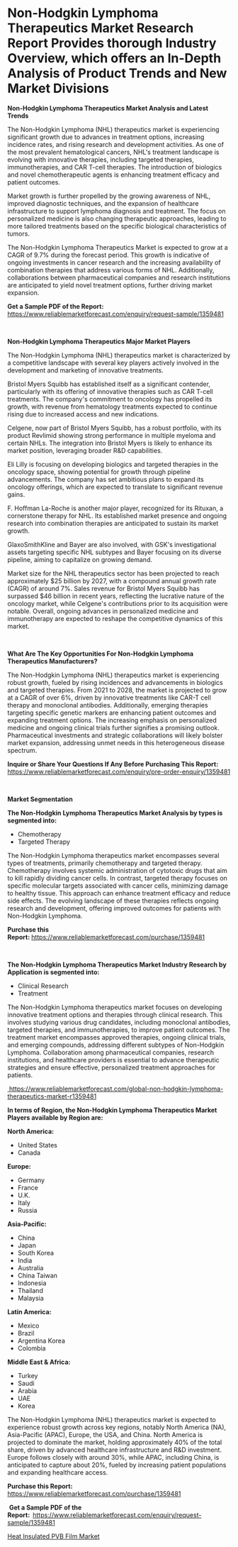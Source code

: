 <p><h1>Non-Hodgkin Lymphoma Therapeutics Market Research Report Provides thorough Industry Overview, which offers an In-Depth Analysis of Product Trends and New Market Divisions</h1></p><p><strong>Non-Hodgkin Lymphoma Therapeutics Market Analysis and Latest Trends</strong></p>
<p><p>The Non-Hodgkin Lymphoma (NHL) therapeutics market is experiencing significant growth due to advances in treatment options, increasing incidence rates, and rising research and development activities. As one of the most prevalent hematological cancers, NHL's treatment landscape is evolving with innovative therapies, including targeted therapies, immunotherapies, and CAR T-cell therapies. The introduction of biologics and novel chemotherapeutic agents is enhancing treatment efficacy and patient outcomes.</p><p>Market growth is further propelled by the growing awareness of NHL, improved diagnostic techniques, and the expansion of healthcare infrastructure to support lymphoma diagnosis and treatment. The focus on personalized medicine is also changing therapeutic approaches, leading to more tailored treatments based on the specific biological characteristics of tumors.</p><p>The Non-Hodgkin Lymphoma Therapeutics Market is expected to grow at a CAGR of 9.7% during the forecast period. This growth is indicative of ongoing investments in cancer research and the increasing availability of combination therapies that address various forms of NHL. Additionally, collaborations between pharmaceutical companies and research institutions are anticipated to yield novel treatment options, further driving market expansion.</p></p>
<p><strong>Get a Sample PDF of the Report:&nbsp;</strong> <a href="https://www.reliablemarketforecast.com/enquiry/request-sample/1359481?utm_campaign=2533&utm_medium=2&utm_source=Github&utm_content=ia&utm_term=22032025&utm_id=non-hodgkin-lymphoma-therapeutics">https://www.reliablemarketforecast.com/enquiry/request-sample/1359481</a></p>
<p>&nbsp;</p>
<p><strong>Non-Hodgkin Lymphoma Therapeutics Major Market Players</strong></p>
<p><p>The Non-Hodgkin Lymphoma (NHL) therapeutics market is characterized by a competitive landscape with several key players actively involved in the development and marketing of innovative treatments.</p><p>Bristol Myers Squibb has established itself as a significant contender, particularly with its offering of innovative therapies such as CAR T-cell treatments. The company's commitment to oncology has propelled its growth, with revenue from hematology treatments expected to continue rising due to increased access and new indications.</p><p>Celgene, now part of Bristol Myers Squibb, has a robust portfolio, with its product Revlimid showing strong performance in multiple myeloma and certain NHLs. The integration into Bristol Myers is likely to enhance its market position, leveraging broader R&D capabilities.</p><p>Eli Lilly is focusing on developing biologics and targeted therapies in the oncology space, showing potential for growth through pipeline advancements. The company has set ambitious plans to expand its oncology offerings, which are expected to translate to significant revenue gains.</p><p>F. Hoffman La-Roche is another major player, recognized for its Rituxan, a cornerstone therapy for NHL. Its established market presence and ongoing research into combination therapies are anticipated to sustain its market growth.</p><p>GlaxoSmithKline and Bayer are also involved, with GSK's investigational assets targeting specific NHL subtypes and Bayer focusing on its diverse pipeline, aiming to capitalize on growing demand.</p><p>Market size for the NHL therapeutics sector has been projected to reach approximately $25 billion by 2027, with a compound annual growth rate (CAGR) of around 7%. Sales revenue for Bristol Myers Squibb has surpassed $46 billion in recent years, reflecting the lucrative nature of the oncology market, while Celgene's contributions prior to its acquisition were notable. Overall, ongoing advances in personalized medicine and immunotherapy are expected to reshape the competitive dynamics of this market.</p></p>
<p>&nbsp;</p>
<p><strong>What Are The Key Opportunities For Non-Hodgkin Lymphoma Therapeutics Manufacturers?</strong></p>
<p><p>The Non-Hodgkin Lymphoma (NHL) therapeutics market is experiencing robust growth, fueled by rising incidences and advancements in biologics and targeted therapies. From 2021 to 2028, the market is projected to grow at a CAGR of over 6%, driven by innovative treatments like CAR-T cell therapy and monoclonal antibodies. Additionally, emerging therapies targeting specific genetic markers are enhancing patient outcomes and expanding treatment options. The increasing emphasis on personalized medicine and ongoing clinical trials further signifies a promising outlook. Pharmaceutical investments and strategic collaborations will likely bolster market expansion, addressing unmet needs in this heterogeneous disease spectrum.</p></p>
<p><strong>Inquire or Share Your Questions If Any Before Purchasing This Report:</strong> <a href="https://www.reliablemarketforecast.com/enquiry/pre-order-enquiry/1359481?utm_campaign=2533&utm_medium=2&utm_source=Github&utm_content=ia&utm_term=22032025&utm_id=non-hodgkin-lymphoma-therapeutics">https://www.reliablemarketforecast.com/enquiry/pre-order-enquiry/1359481</a></p>
<p>&nbsp;</p>
<p><strong>Market Segmentation</strong></p>
<p><strong>The Non-Hodgkin Lymphoma Therapeutics Market Analysis by types is segmented into:</strong></p>
<p><ul><li>Chemotherapy</li><li>Targeted Therapy</li></ul></p>
<p><p>The Non-Hodgkin Lymphoma therapeutics market encompasses several types of treatments, primarily chemotherapy and targeted therapy. Chemotherapy involves systemic administration of cytotoxic drugs that aim to kill rapidly dividing cancer cells. In contrast, targeted therapy focuses on specific molecular targets associated with cancer cells, minimizing damage to healthy tissue. This approach can enhance treatment efficacy and reduce side effects. The evolving landscape of these therapies reflects ongoing research and development, offering improved outcomes for patients with Non-Hodgkin Lymphoma.</p></p>
<p><strong>Purchase this Report:&nbsp;</strong><a href="https://www.reliablemarketforecast.com/purchase/1359481?utm_campaign=2533&utm_medium=2&utm_source=Github&utm_content=ia&utm_term=22032025&utm_id=non-hodgkin-lymphoma-therapeutics">https://www.reliablemarketforecast.com/purchase/1359481</a></p>
<p>&nbsp;</p>
<p><strong>The Non-Hodgkin Lymphoma Therapeutics Market Industry Research by Application is segmented into:</strong></p>
<p><ul><li>Clinical Research</li><li>Treatment</li></ul></p>
<p><p>The Non-Hodgkin Lymphoma therapeutics market focuses on developing innovative treatment options and therapies through clinical research. This involves studying various drug candidates, including monoclonal antibodies, targeted therapies, and immunotherapies, to improve patient outcomes. The treatment market encompasses approved therapies, ongoing clinical trials, and emerging compounds, addressing different subtypes of Non-Hodgkin Lymphoma. Collaboration among pharmaceutical companies, research institutions, and healthcare providers is essential to advance therapeutic strategies and ensure effective, personalized treatment approaches for patients.</p></p>
<p><a href="https://www.reliablemarketforecast.com/global-non-hodgkin-lymphoma-therapeutics-market-r1359481?utm_campaign=2533&utm_medium=2&utm_source=Github&utm_content=ia&utm_term=22032025&utm_id=non-hodgkin-lymphoma-therapeutics">&nbsp;https://www.reliablemarketforecast.com/global-non-hodgkin-lymphoma-therapeutics-market-r1359481</a></p>
<p><strong>In terms of Region, the Non-Hodgkin Lymphoma Therapeutics Market Players available by Region are:</strong></p>
<p>
    <p> <strong> North America: </strong>
        <ul>
            <li>United States</li>
            <li>Canada</li>
        </ul>
        </p> 
    <p> <strong> Europe: </strong>
        <ul>
            <li>Germany</li>
            <li>France</li>
            <li>U.K.</li>
            <li>Italy</li>
            <li>Russia</li>
        </ul>
        </p> 
    <p> <strong> Asia-Pacific: </strong>
        <ul>
            <li>China</li>
            <li>Japan</li>
            <li>South Korea</li>
            <li>India</li>
            <li>Australia</li>
            <li>China Taiwan</li>
            <li>Indonesia</li>
            <li>Thailand</li>
            <li>Malaysia</li>
        </ul>
        </p> 
    <p> <strong> Latin America: </strong>
        <ul>
            <li>Mexico</li>
            <li>Brazil</li>
            <li>Argentina Korea</li>
            <li>Colombia</li>
        </ul>
        </p> 
    <p> <strong> Middle East & Africa: </strong>
        <ul>
            <li>Turkey</li>
            <li>Saudi</li>
            <li>Arabia</li>
            <li>UAE</li>
            <li>Korea</li>
        </ul>
    </p>
    </p>
<p><p>The Non-Hodgkin Lymphoma (NHL) therapeutics market is expected to experience robust growth across key regions, notably North America (NA), Asia-Pacific (APAC), Europe, the USA, and China. North America is projected to dominate the market, holding approximately 40% of the total share, driven by advanced healthcare infrastructure and R&D investment. Europe follows closely with around 30%, while APAC, including China, is anticipated to capture about 20%, fueled by increasing patient populations and expanding healthcare access.</p></p>
<p><strong>Purchase this Report: </strong><a href="https://www.reliablemarketforecast.com/purchase/1359481?utm_campaign=2533&utm_medium=2&utm_source=Github&utm_content=ia&utm_term=22032025&utm_id=non-hodgkin-lymphoma-therapeutics">https://www.reliablemarketforecast.com/purchase/1359481</a></p>
<p>&nbsp;<strong>Get a Sample PDF of the Report:&nbsp;&nbsp;</strong><a href="https://www.reliablemarketforecast.com/enquiry/request-sample/1359481?utm_campaign=2533&utm_medium=2&utm_source=Github&utm_content=ia&utm_term=22032025&utm_id=non-hodgkin-lymphoma-therapeutics">https://www.reliablemarketforecast.com/enquiry/request-sample/1359481</a></p>
<p><strong></strong></p>
<p><p><a href="https://github.com/pearlinewhite4692/Market-Research-Report-List-1/blob/main/heat-insulated-pvb-film-market.md?utm_campaign=2533&utm_medium=2&utm_source=Github&utm_content=ia&utm_term=22032025&utm_id=non-hodgkin-lymphoma-therapeutics">Heat Insulated PVB Film Market</a></p></p>